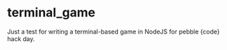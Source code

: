# terminal_game
Just a test for writing a terminal-based game in NodeJS for pebble {code} hack day.
